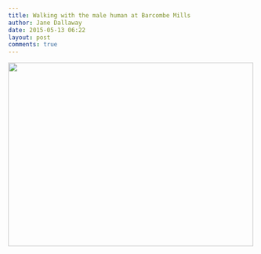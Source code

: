 ```yaml
---
title: Walking with the male human at Barcombe Mills
author: Jane Dallaway
date: 2015-05-13 06:22
layout: post
comments: true
---
```


<div><a href="http://static.skitters.dallaway.com/tp_IMG_1113.JPG"><img src="http://static.skitters.dallaway.com/tp_thumb_IMG_1113.JPG" width="500" height="375"/></a></div>



  




      
